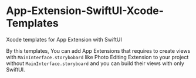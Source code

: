 # App-Extension-SwiftUI-Xcode-Templates
Xcode templates for App Extension with SwiftUI 

By this templates, You can add App Extensions that requires to create views with `MainInterface.storybobard` like Photo Editing Extension to your project without `MainInterface.storyboard` and you can build their views with only SwiftUI.
